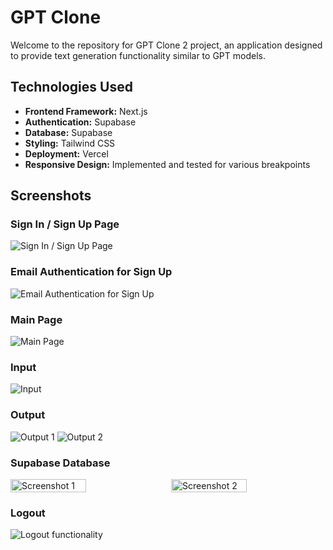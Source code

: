 # GPT Clone 


Welcome to the repository for GPT Clone 2 project, an application designed to provide text generation functionality similar to GPT models.

## Technologies Used

- **Frontend Framework:** Next.js
- **Authentication:** Supabase
- **Database:** Supabase
- **Styling:** Tailwind CSS
- **Deployment:** Vercel
- **Responsive Design:** Implemented and tested for various breakpoints

## Screenshots

### Sign In / Sign Up Page
![Sign In / Sign Up Page](https://github.com/meeku18/gptclone2/assets/97672118/394950c0-87f6-4a37-b15a-65175560a4e2)

### Email Authentication for Sign Up
![Email Authentication for Sign Up](https://github.com/meeku18/gptclone2/assets/97672118/c3b25334-0726-49c4-8631-ff26018acdab)

### Main Page
![Main Page](https://github.com/meeku18/gptclone2/assets/97672118/cd524ef2-b83b-48f1-89d4-c37a5dd80042)

### Input
![Input](https://github.com/meeku18/gptclone2/assets/97672118/ed055b5d-c21d-4a2b-ac13-f041ae5d85eb)

### Output
![Output 1](https://github.com/meeku18/gptclone2/assets/97672118/8d266c18-7d55-40c9-a1b2-dc370c01a53f)
![Output 2](https://github.com/meeku18/gptclone2/assets/97672118/61f4c5da-d387-4770-89df-93d9b34fdebf)

### Supabase Database
<div style="display:flex;justify-content:space-between;">
    <img width="49%" alt="Screenshot 1" src="https://github.com/meeku18/gptclone2/assets/97672118/113b7399-8ecf-407d-8869-6f17aec965b4">
    <img width="49%" alt="Screenshot 2" src="https://github.com/meeku18/gptclone2/assets/97672118/7681a49b-32e8-4f4f-84e5-7b9efa0f5cf3">
</div>

### Logout
![Logout functionality](https://github.com/meeku18/gptclone2/assets/97672118/0d191eb9-1659-4f02-a92b-5ce42182412c)
